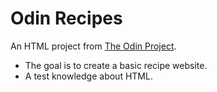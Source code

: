 # Odin Recipes
An HTML project from <a href="https://www.theodinproject.com">The Odin Project</a>.
* The goal is to create a basic recipe website.
* A test knowledge about HTML.
